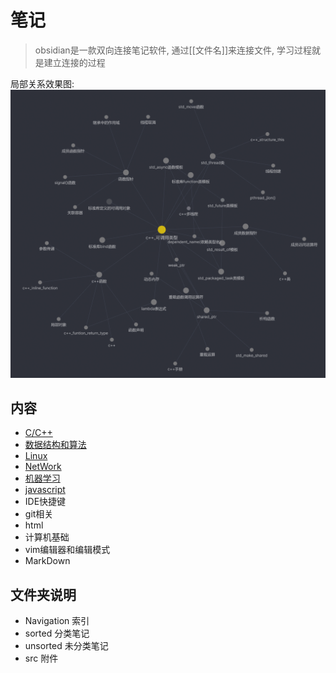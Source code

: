 # 笔记

> obsidian是一款双向连接笔记软件, 通过\[\[文件名\]\]来连接文件, 
> 学习过程就是建立连接的过程

局部关系效果图:
![screenshot](/src/Screenshot.png)


## 内容

- [C/C++](c++_and_C.md)
- [数据结构和算法](./Navigation/数据结构和算法.md)
- [Linux](./Navigation/Linux.md)
- [NetWork](NetWork.md)
- [机器学习](./Navigation/机器学习.md)
- [javascript](./Navigation/javascript.md)
- IDE快捷键
- git相关  
- html
- 计算机基础
- vim编辑器和编辑模式
- MarkDown

## 文件夹说明

- Navigation 索引
- sorted 分类笔记
- unsorted 未分类笔记
- src 附件